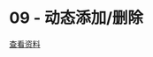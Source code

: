 # 09 - 动态添加/删除

[查看资料](https://github.com/merfais/vue-grid-layout-v3/blob/master/website/docs/.vuepress/components/Example09DynamicAddRemove.vue)

<ClientOnly>
<!--iframe style="border:0;width: 100%;height:800px;" src="../examples/09-dynamic-add-remove.html">
</iframe-->
<Example09DynamicAddRemove></Example09DynamicAddRemove>
</ClientOnly>
